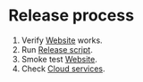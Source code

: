 # Release process

1. Verify [Website][website] works.
2. Run [Release script][release].
3. Smoke test [Website][website].
4. Check [Cloud services][cloud].

[cloud]: https://console.cloud.google.com/appengine/versions?project=twisterrob-cinema&serviceId=default
[release]: https://github.com/TWiStErRob/net.twisterrob.cinema/actions/workflows/planner-release.yml
[website]: https://cinema.twisterrob.net/planner

